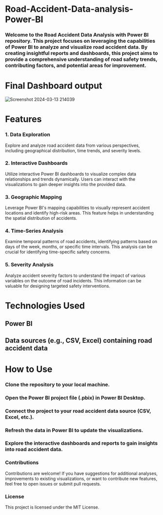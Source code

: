 # Road-Accident-Data-analysis-Power-BI

### Welcome to the Road Accident Data Analysis with Power BI repository. This project focuses on leveraging the capabilities of Power BI to analyze and visualize road accident data. By creating insightful reports and dashboards, this project aims to provide a comprehensive understanding of road safety trends, contributing factors, and potential areas for improvement.

# Final Dashboard output
![Screenshot 2024-03-13 214039](https://github.com/NishadiSS/Road-Accident-Data-analysis-Power-BI/assets/119886016/378a4f7d-5c00-408e-9ff6-8bc7d1a86493)


# Features
### 1. Data Exploration
Explore and analyze road accident data from various perspectives, including geographical distribution, time trends, and severity levels.

### 2. Interactive Dashboards
Utilize interactive Power BI dashboards to visualize complex data relationships and trends dynamically. Users can interact with the visualizations to gain deeper insights into the provided data.

### 3. Geographic Mapping
Leverage Power BI's mapping capabilities to visually represent accident locations and identify high-risk areas. This feature helps in understanding the spatial distribution of accidents.

### 4. Time-Series Analysis
Examine temporal patterns of road accidents, identifying patterns based on days of the week, months, or specific time intervals. This analysis can be crucial for identifying time-specific safety concerns.

### 5. Severity Analysis
Analyze accident severity factors to understand the impact of various variables on the outcome of road incidents. This information can be valuable for designing targeted safety interventions.

# Technologies Used
## Power BI
## Data sources (e.g., CSV, Excel) containing road accident data

# How to Use
### Clone the repository to your local machine.
### Open the Power BI project file (.pbix) in Power BI Desktop.
### Connect the project to your road accident data source (CSV, Excel, etc.).
### Refresh the data in Power BI to update the visualizations.
### Explore the interactive dashboards and reports to gain insights into road accident data.

### Contributions
Contributions are welcome! If you have suggestions for additional analyses, improvements to existing visualizations, or want to contribute new features, feel free to open issues or submit pull requests.

### License
This project is licensed under the MIT License.
